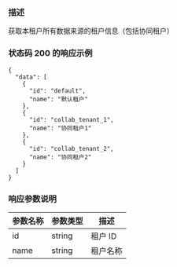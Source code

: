 ### 描述

获取本租户所有数据来源的租户信息（包括协同租户）

### 状态码 200 的响应示例

```json5
{
  "data": [
    {
      "id": "default",
      "name": "默认租户"
    },
    {
      "id": "collab_tenant_1",
      "name": "协同租户1"
    },
    {
      "id": "collab_tenant_2",
      "name": "协同租户2"
    }
  ]
}
```

### 响应参数说明

| 参数名称                | 参数类型   | 描述       |
|---------------------|--------|----------|
| id                  | string | 租户 ID    |
| name                | string | 租户名称     |
